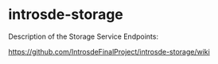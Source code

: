 # introsde-storage

Description of the Storage Service Endpoints: 

https://github.com/IntrosdeFinalProject/introsde-storage/wiki
